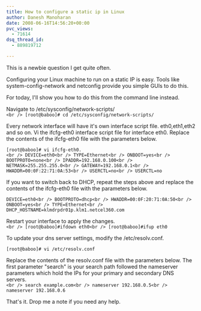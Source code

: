 ```yaml
---
title: How to configure a static ip in Linux
author: Danesh Manoharan
date: 2008-06-16T14:56:20+00:00
pvc_views:
  - 71614
dsq_thread_id:
  - 889819712

---
```

This is a newbie question I get quite often.

Configuring your Linux machine to run on a static IP is easy. Tools like system-config-network and netconfig provide you simple GUIs to do this.

For today, I'll show you how to do this from the command line instead.

Navigate to /etc/sysconfig/network-scripts/  
`<br />
[root@baboo]# cd /etc/sysconfig/network-scripts/`

Every network interface will have it's own interface script file. eth0,eth1,eth2 and so on. Vi the ifcfg-eth0 interface script file for interface eth0. Replace the contents of the ifcfg-eth0 file with the parameters below.

`[root@baboo]# vi ifcfg-eth0.`  
`<br />
DEVICE=eth0<br />
TYPE=Ethernet<br />
ONBOOT=yes<br />
BOOTPROTO=none<br />
IPADDR=192.168.0.100<br />
NETMASK=255.255.255.0<br />
GATEWAY=192.168.0.1<br />
HWADDR=00:0F:22:71:0A:53<br />
USERCTL=no<br />
USERCTL=no`

If you want to switch back to DHCP, repeat the steps above and replace the contents of the ifcfg-eth0 file with the parameters below.

`DEVICE=eth0<br />
BOOTPROTO=dhcp<br />
HWADDR=00:0F:20:71:0A:50<br />
ONBOOT=yes<br />
TYPE=Ethernet<br />
DHCP_HOSTNAME=klmdrpdr01p.klm1.netcel360.com`

Restart your interface to apply the changes.  
`<br />
[root@baboo]#ifdown eth0<br />
[root@baboo]#ifup eth0`

To update your dns server settings, modify the /etc/resolv.conf.

`[root@baboo]# vi /etc/resolv.conf`

Replace the contents of the resolv.conf file with the parameters below. The first parameter "search" is your search path followed the nameserver parameters which hold the IPs for your primary and secondary DNS servers.  
`<br />
search example.com<br />
nameserver 192.168.0.5<br />
nameserver 192.168.0.6`

That's it. Drop me a note if you need any help.